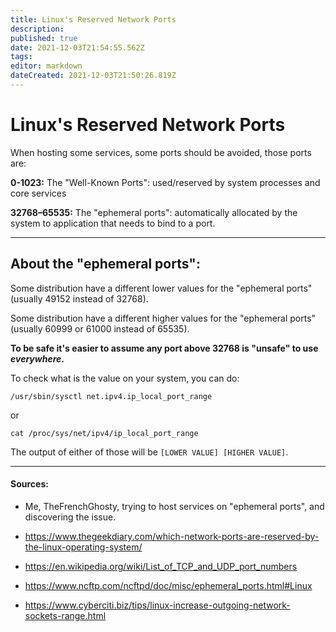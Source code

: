 ```yaml
---
title: Linux's Reserved Network Ports
description: 
published: true
date: 2021-12-03T21:54:55.562Z
tags: 
editor: markdown
dateCreated: 2021-12-03T21:50:26.819Z
---
```


# Linux's Reserved Network Ports

When hosting some services, some ports should be avoided, those ports are:

**0-1023:** The "Well-Known Ports": used/reserved by system processes and core services

**32768–65535:** The "ephemeral ports": automatically allocated by the system to application that needs to bind to a port.


---

## About the "ephemeral ports":

Some distribution have a different lower values for the "ephemeral ports" (usually 49152 instead of 32768).

Some distribution have a different higher values for the "ephemeral ports" (usually 60999 or 61000 instead of 65535).

**To be safe it's easier to assume any port above 32768 is "unsafe" to use *everywhere*.**

To check what is the value on your system, you can do:

```
/usr/sbin/sysctl net.ipv4.ip_local_port_range
```

or

```
cat /proc/sys/net/ipv4/ip_local_port_range
```

The output of either of those will be `[LOWER VALUE] [HIGHER VALUE]`.


---

#### Sources:

- Me, TheFrenchGhosty, trying to host services on "ephemeral ports", and discovering the issue.

- https://www.thegeekdiary.com/which-network-ports-are-reserved-by-the-linux-operating-system/

- https://en.wikipedia.org/wiki/List_of_TCP_and_UDP_port_numbers

- https://www.ncftp.com/ncftpd/doc/misc/ephemeral_ports.html#Linux

- https://www.cyberciti.biz/tips/linux-increase-outgoing-network-sockets-range.html